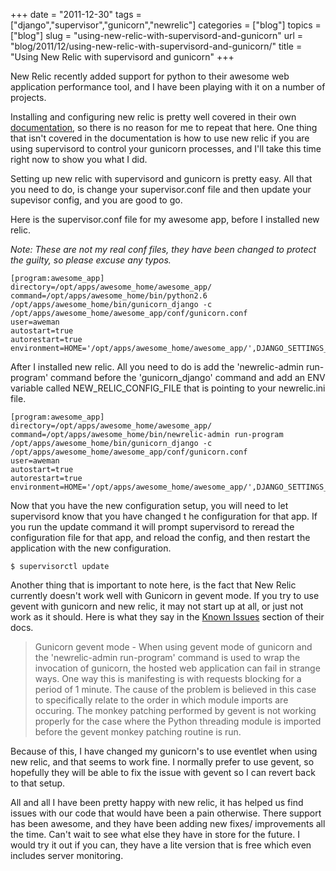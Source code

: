 +++
date = "2011-12-30"
tags = ["django","supervisor","gunicorn","newrelic"]
categories = ["blog"]
topics = ["blog"]
slug = "using-new-relic-with-supervisord-and-gunicorn"
url = "blog/2011/12/using-new-relic-with-supervisord-and-gunicorn/"
title = "Using New Relic with supervisord and gunicorn"
+++

New Relic recently added support for python to their awesome web
application performance tool, and I have been playing with it on a
number of projects.

Installing and configuring new relic is pretty well covered in their own
[documentation](http://newrelic.com/docs/python/), so there is no reason
for me to repeat that here. One thing that isn't covered in the
documentation is how to use new relic if you are using supervisord to
control your gunicorn processes, and I'll take this time right now to
show you what I did.

Setting up new relic with supervisord and gunicorn is pretty easy. All
that you need to do, is change your supervisor.conf file and then update
your supevisor config, and you are good to go.

Here is the supervisor.conf file for my awesome app, before I installed
new relic.

*Note: These are not my real conf files, they have been changed to
protect the guilty, so please excuse any typos.*

``` {.sourceCode .txt}
[program:awesome_app]
directory=/opt/apps/awesome_home/awesome_app/
command=/opt/apps/awesome_home/bin/python2.6 /opt/apps/awesome_home/bin/gunicorn_django -c /opt/apps/awesome_home/awesome_app/conf/gunicorn.conf
user=aweman
autostart=true
autorestart=true
environment=HOME='/opt/apps/awesome_home/awesome_app/',DJANGO_SETTINGS_MODULE='settings'
```

After I installed new relic. All you need to do is add the
'newrelic-admin run-program' command before the 'gunicorn\_django'
command and add an ENV variable called NEW\_RELIC\_CONFIG\_FILE that is
pointing to your newrelic.ini file.

``` {.sourceCode .txt}
[program:awesome_app]
directory=/opt/apps/awesome_home/awesome_app/
command=/opt/apps/awesome_home/bin/newrelic-admin run-program /opt/apps/awesome_home/bin/gunicorn_django -c /opt/apps/awesome_home/awesome_app/conf/gunicorn.conf
user=aweman
autostart=true
autorestart=true
environment=HOME='/opt/apps/awesome_home/awesome_app/',DJANGO_SETTINGS_MODULE='settings',NEW_RELIC_CONFIG_FILE=/opt/apps/awesome_home/awesome_app/conf/newrelic.ini
```

Now that you have the new configuration setup, you will need to let
supervisord know that you have changed t he configuration for that app.
If you run the update command it will prompt supervisord to reread the
configuration file for that app, and reload the config, and then restart
the application with the new configuration.

``` {.sourceCode .bash}
$ supervisorctl update
```

Another thing that is important to note here, is the fact that New Relic
currently doesn't work well with Gunicorn in gevent mode. If you try to
use gevent with gunicorn and new relic, it may not start up at all, or
just not work as it should. Here is what they say in the [Known
Issues](http://newrelic.com/docs/python/status-of-python-agent) section
of their docs.

> Gunicorn gevent mode - When using gevent mode of gunicorn and the
> 'newrelic-admin run-program' command is used to wrap the invocation of
> gunicorn, the hosted web application can fail in strange ways. One way
> this is manifesting is with requests blocking for a period of 1
> minute. The cause of the problem is believed in this case to
> specifically relate to the order in which module imports are occuring.
> The monkey patching performed by gevent is not working properly for
> the case where the Python threading module is imported before the
> gevent monkey patching routine is run.

Because of this, I have changed my gunicorn's to use eventlet when using
new relic, and that seems to work fine. I normally prefer to use gevent,
so hopefully they will be able to fix the issue with gevent so I can
revert back to that setup.

All and all I have been pretty happy with new relic, it has helped us
find issues with our code that would have been a pain otherwise. There
support has been awesome, and they have been adding new fixes/
improvements all the time. Can't wait to see what else they have in
store for the future. I would try it out if you can, they have a lite
version that is free which even includes server monitoring.
